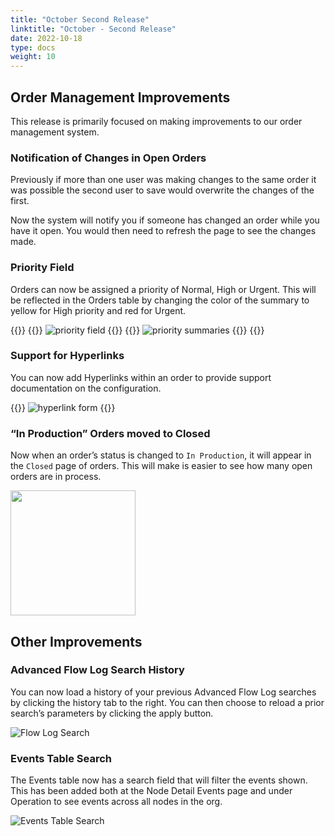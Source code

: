 ```yaml
---
title: "October Second Release"
linktitle: "October - Second Release"
date: 2022-10-18
type: docs
weight: 10
---
```


## Order Management Improvements

This release is primarily focused on making improvements to our order management system.

### Notification of Changes in Open Orders

Previously if more than one user was making changes to the same order it was possible the second user to save would overwrite the changes of the first. 

Now the system will notify you if someone has changed an order while you have it open. You would then need to refresh the page to see the changes made.

### Priority Field

Orders can now be assigned a priority of Normal, High or Urgent. This will be reflected in the Orders table by changing the color of the summary to yellow for High priority and red for Urgent.

{{<cardpane>}}
  {{<card header="Order priority menu">}}
![priority field](priority-field.png)
  {{</card>}}
  {{<card header="Example `High`, `Urgent`, and `Normal` priority order summaries">}}
![priority summaries](priority-list.png)
  {{</card>}}
{{</cardpane>}}

### Support for Hyperlinks

You can now add Hyperlinks within an order to provide support documentation on the configuration.

{{<card header="Hyperlink Form">}}
![hyperlink form](hyperlinks.png)
{{</card>}}

### “In Production” Orders moved to Closed

Now when an order’s status is changed to `In Production`, it will appear in the `Closed` page of orders.  This will make is easier to see how many open orders are in process. 

<img src="orders-search.png" width="200px"/>

## Other Improvements

### Advanced Flow Log Search History

You can now load a history of your previous Advanced Flow Log searches by clicking the history tab to the right.  You can then choose to reload a prior search’s parameters by clicking the apply button.

![Flow Log Search](flow-log-history.png)

### Events Table Search

The Events table now has a search field that will filter the events shown.  This has been added both at the Node Detail Events page and under Operation to see events across all nodes in the org. 

![Events Table Search](events.png)